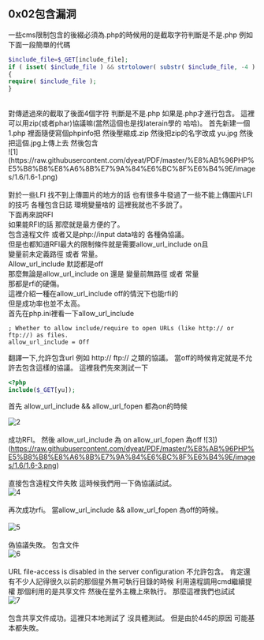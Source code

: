 ## 0x02包含漏洞


一些cms限制包含的後綴必須為.php的時候用的是截取字符判斷是不是.php 例如下面一段簡單的代碼


```php
$include_file=$_GET[include_file];
if ( isset( $include_file ) && strtolower( substr( $include_file, -4 ) ) == ".php" )
{   
require( $include_file );
}
```
<br />
對傳遞過來的截取了後面4個字符 判斷是不是.php 如果是.php才進行包含。
這裡可以用zip(或者phar)協議嘛(當然這個也是找laterain學的 哈哈)。
首先新建一個1.php 裡面隨便寫個phpinfo把
然後壓縮成.zip 然後把zip的名字改成 yu.jpg
然後把這個.jpg上傳上去 然後包含
<br />
![1](https://raw.githubusercontent.com/dyeat/PDF/master/%E8%AB%96PHP%E5%B8%B8%E8%A6%8B%E7%9A%84%E6%BC%8F%E6%B4%9E/images/1.6/1.6-1.png)
<br />
<br />
對於一些LFI 找不到上傳圖片的地方的話 也有很多牛發過了一些不能上傳圖片LFI的技巧 各種包含日誌 環境變量啥的 這裡我就也不多說了。
<br />
下面再來說RFI
<br />
如果能RFI的話 那麼就是最方便的了。
<br />
包含遠程文件 或者又是php://input data啥的 各種偽協議。
<br />
但是也都知道RFI最大的限制條件就是需要allow_url_include on且 
<br />
變量前未定義路徑 或者 常量。
<br />
Allow_url_include 默認都是off
<br />
那麼無論是allow_url_include on 還是 變量前無路徑 或者 常量
<br />
那都是rfi的硬傷。
<br />
這裡介紹一種在allow_url_include off的情況下也能rfi的
<br />
但是成功率也並不太高。
<br />
首先在php.ini裡看一下allow_url_include

```
; Whether to allow include/require to open URLs (like http:// or ftp://) as files.
allow_url_include = Off
```

翻譯一下,允許包含url 例如 http:// ftp:// 之類的協議。
當off的時候肯定就是不允許去包含這樣的協議。
這裡我們先來測試一下

```php
<?php
include($_GET[yu]);
```

首先 allow_url_include && allow_url_fopen 都為on的時候

![2](https://raw.githubusercontent.com/dyeat/PDF/master/%E8%AB%96PHP%E5%B8%B8%E8%A6%8B%E7%9A%84%E6%BC%8F%E6%B4%9E/images/1.6/1.6-2.png)
<br />
<br />
成功RFI。
然後 allow_url_include 為 on allow_url_fopen 為off
![3])(https://raw.githubusercontent.com/dyeat/PDF/master/%E8%AB%96PHP%E5%B8%B8%E8%A6%8B%E7%9A%84%E6%BC%8F%E6%B4%9E/images/1.6/1.6-3.png)
<br />
<br />
直接包含遠程文件失敗 這時候我們用一下偽協議試試。
<br />
![4](https://raw.githubusercontent.com/dyeat/PDF/master/%E8%AB%96PHP%E5%B8%B8%E8%A6%8B%E7%9A%84%E6%BC%8F%E6%B4%9E/images/1.6/1.6-4.png)
<br />
<br />
再次成功rfi。
當allow_url_include && allow_url_fopen 為off的時候。
<br />
<br />
![5](https://raw.githubusercontent.com/dyeat/PDF/master/%E8%AB%96PHP%E5%B8%B8%E8%A6%8B%E7%9A%84%E6%BC%8F%E6%B4%9E/images/1.6/1.6-5.png)
<br />
<br />
偽協議失敗。
包含文件
<br />
![6](https://raw.githubusercontent.com/dyeat/PDF/master/%E8%AB%96PHP%E5%B8%B8%E8%A6%8B%E7%9A%84%E6%BC%8F%E6%B4%9E/images/1.6/1.6-6.png)
<br />
<br />
URL file-access is disabled in the server configuration 不允許包含。
肯定還有不少人記得很久以前的那個星外無可執行目錄的時候
利用遠程調用cmd繼續提權
那個利用的是共享文件 然後在星外主機上來執行。
那麼這裡我們也試試
<br />
![7](https://raw.githubusercontent.com/dyeat/PDF/master/%E8%AB%96PHP%E5%B8%B8%E8%A6%8B%E7%9A%84%E6%BC%8F%E6%B4%9E/images/1.6/1.6-7.png)
<br />
<br />
包含共享文件成功。這裡只本地測試了 沒具體測試。
但是由於445的原因 可能基本都失敗。